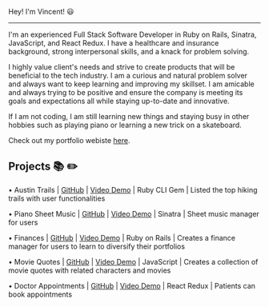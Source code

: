 Hey! I'm Vincent! 😃

-------------------------------------------------------------------------------------------------------------------------------------------------------------------------

I'm an experienced Full Stack Software Developer in Ruby on Rails, Sinatra, JavaScript, and React Redux. I have a healthcare and insurance background, strong interpersonal skills, and a knack for problem solving. 

I highly value client's needs and strive to create products that will be beneficial to the tech industry. I am a curious and natural problem solver and always want to keep learning and improving my skillset. I am amicable and always trying to be positive and ensure the company is meeting its goals and expectations all while staying up-to-date and innovative.

If I am not coding, I am still learning new things and staying busy in other hobbies such as playing piano or learning a new trick on a skateboard. 

Check out my portfolio webiste [here](https://vincent-tran-portfolio-website.vercel.app/).

Projects 📚 ✏️
-------------------------------------------------------------------------------------------------------------------------------------------------------------------------

•	Austin Trails | [GitHub](https://github.com/vintran93/austin-trails) | [Video Demo](https://www.youtube.com/watch?v=Kdfp_uW4E_w&t=141s) | Ruby CLI Gem | Listed the top hiking trails with user functionalities

•	Piano Sheet Music | [GitHub](https://github.com/vintran93/piano_tracker) | [Video Demo](https://www.youtube.com/watch?v=aufhejTUZ94&t=105s) | Sinatra | Sheet music manager for users

•	Finances | [GitHub](https://github.com/vintran93/finances) | [Video Demo](https://www.youtube.com/watch?v=ITwy3sj7G9U&t=370s) | Ruby on Rails | Creates a finance  manager for users to learn to diversify their portfolios

•	Movie Quotes | [GitHub](https://github.com/vintran93/movie-quotes-client) | [Video Demo](https://www.youtube.com/watch?v=b022FTS3iYg) | JavaScript | Creates a collection of movie quotes with related characters and movies

•	Doctor Appointments | [GitHub](https://github.com/vintran93/appointments_app) | [Video Demo](https://www.youtube.com/watch?v=5p5KyLYtrqw&t=204s) |  React Redux | Patients can book appointments
